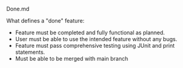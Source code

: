 Done.md

What defines a "done" feature:

- Feature must be completed and fully functional as planned.
- User must be able to use the intended feature without any bugs.
- Feature must pass comprehensive testing using JUnit and print statements.
- Must be able to be merged with main branch 
